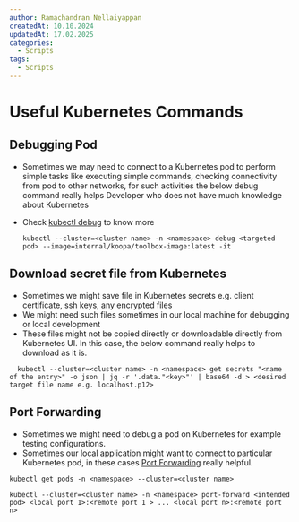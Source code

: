 ```yaml
---
author: Ramachandran Nellaiyappan
createdAt: 10.10.2024
updatedAt: 17.02.2025
categories:
  - Scripts
tags:
  - Scripts
---
```


# Useful Kubernetes Commands

## Debugging Pod

- Sometimes we may need to connect to a Kubernetes pod to perform simple tasks like executing simple commands, checking
  connectivity from pod to other networks, for such activities the below debug command really helps Developer who does
  not have much knowledge about Kubernetes
- Check [kubectl debug](https://kubernetes.io/docs/reference/kubectl/generated/kubectl_debug/) to know more

  ```shell
  kubectl --cluster=<cluster name> -n <namespace> debug <targeted pod> --image=internal/koopa/toolbox-image:latest -it
  ```

## Download secret file from Kubernetes

- Sometimes we might save file in Kubernetes secrets e.g. client certificate, ssh keys, any encrypted files
- We might need such files sometimes in our local machine for debugging or local development
- These files might not be copied directly or downloadable directly from Kubernetes UI. In this case, the below command
  really helps to download as it is.

```shell
  kubectl --cluster=<cluster name> -n <namespace> get secrets "<name of the entry>" -o json | jq -r '.data."<key>"' | base64 -d > <desired target file name e.g. localhost.p12>
  ```

## Port Forwarding

- Sometimes we might need to debug a pod on Kubernetes for example testing configurations.
- Sometimes our local application might want to connect to particular Kubernetes pod, in these
  cases [Port Forwarding](https://kubernetes.io/docs/reference/kubectl/generated/kubectl_port-forward/) really helpful.

```shell
kubectl get pods -n <namespace> --cluster=<cluster name>

kubectl --cluster=<cluster name> -n <namespace> port-forward <intended pod> <local port 1>:<remote port 1 > ... <local port n>:<remote port n> 
```

